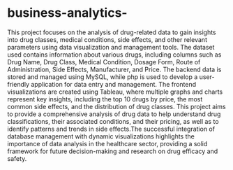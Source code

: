 # business-analytics-
This project focuses on the analysis of drug-related data to gain insights into drug classes, medical conditions, side effects, and other relevant parameters using data visualization and management tools. The dataset used contains information about various drugs, including columns such as Drug Name, Drug Class, Medical Condition, Dosage Form, Route of Administration, Side Effects, Manufacturer, and Price. The backend data is stored and managed using MySQL, while php is used to develop a user-friendly application for data entry and management. The frontend visualizations are created using Tableau, where multiple graphs and charts represent key insights, including the top 10 drugs by price, the most common side effects, and the distribution of drug classes. This project aims to provide a comprehensive analysis of drug data to help understand drug classifications, their associated conditions, and their pricing, as well as to identify patterns and trends in side effects.The successful integration of database management with dynamic visualizations highlights the importance of data analysis in the healthcare sector, providing a solid framework for future decision-making and research on drug efficacy and safety.
